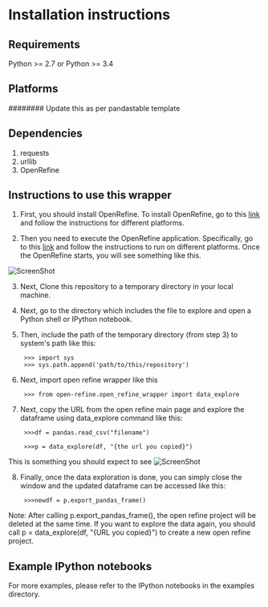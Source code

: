 # Installation instructions

## Requirements

Python >= 2.7 or Python >= 3.4

## Platforms

######## Update this as per pandastable template

## Dependencies

1. requests
2. urllib
3. OpenRefine


## Instructions to use this wrapper

1. First, you should install OpenRefine. To install OpenRefine, go to this [link]( https://github.com/OpenRefine/OpenRefine/wiki/Installation-Instructions) and follow the instructions for different platforms.

2. Then you need to execute the OpenRefine application. Specifically, go to this [link]( https://github.com/OpenRefine/OpenRefine/wiki/Installation-Instructions) and follow the instructions to run on different platforms. Once the OpenRefine starts, you will see something like this.

![ScreenShot](https://raw.github.com/anhaidgroup/wrappers_for_exploring_df/master/open-refine/OpenRefineMain.PNG)

3. Next, Clone this repository to a temporary directory in your local machine.

4. Next, go to the directory which includes the file to explore and open a Python shell or IPython notebook. 

5. Then, include the path of the temporary directory (from step 3) to system's path like this:

        >>> import sys
        >>> sys.path.append('path/to/this/repository')
        
6. Next, import open refine wrapper like this 

        >>> from open-refine.open_refine_wrapper import data_explore
 
7. Next, copy the URL from the open refine main page and explore the dataframe using data_explore command like this:
  
        >>>df = pandas.read_csv("filename")
  
        >>>p = data_explore(df, "{the url you copied}")
  
  This is something you should expect to see
![ScreenShot](https://raw.github.com/anhaidgroup/wrappers_for_exploring_df/master/open-refine/OpenRefinProject.PNG)
  

8. Finally, once the data exploration is done, you can simply close the window and the updated dataframe can be accessed like this:

        >>>newdf = p.export_pandas_frame()
        

Note: After calling p.export_pandas_frame(), the open refine project will be deleted at the same time. If you want to
explore the data again, you should call p = data_explore(df, "{URL you copied}") to create a new open refine project. 



## Example IPython notebooks

For more examples, please refer to the IPython notebooks in the examples directory.

